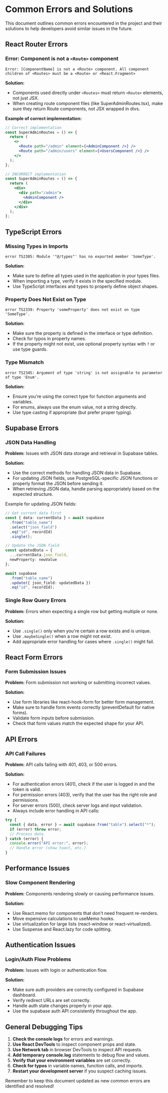 
# Common Errors and Solutions

This document outlines common errors encountered in the project and their solutions to help developers avoid similar issues in the future.

## React Router Errors

### Error: Component is not a `<Route>` component

```
Error: [ComponentName] is not a <Route> component. All component children of <Routes> must be a <Route> or <React.Fragment>
```

**Solution:**
- Components used directly under `<Routes>` must return `<Route>` elements, not just JSX.
- When creating route component files (like SuperAdminRoutes.tsx), make sure they return Route components, not JSX wrapped in divs.

**Example of correct implementation:**
```jsx
// Correct implementation
const SuperAdminRoutes = () => {
  return (
    <>
      <Route path="/admin" element={<AdminComponent />} />
      <Route path="/admin/users" element={<UsersComponent />} />
    </>
  );
};

// INCORRECT implementation
const SuperAdminRoutes = () => {
  return (
    <div>
      <div path="/admin">
        <AdminComponent />
      </div>
    </div>
  );
};
```

## TypeScript Errors

### Missing Types in Imports

```
error TS2305: Module '"@/types"' has no exported member 'SomeType'.
```

**Solution:**
- Make sure to define all types used in the application in your types files.
- When importing a type, verify it exists in the specified module.
- Use TypeScript interfaces and types to properly define object shapes.

### Property Does Not Exist on Type

```
error TS2339: Property 'someProperty' does not exist on type 'SomeType'.
```

**Solution:**
- Make sure the property is defined in the interface or type definition.
- Check for typos in property names.
- If the property might not exist, use optional property syntax with `?` or use type guards.

### Type Mismatch

```
error TS2345: Argument of type 'string' is not assignable to parameter of type 'Enum'.
```

**Solution:**
- Ensure you're using the correct type for function arguments and variables.
- For enums, always use the enum value, not a string directly.
- Use type casting if appropriate (but prefer proper typing).

## Supabase Errors

### JSON Data Handling

**Problem:** Issues with JSON data storage and retrieval in Supabase tables.

**Solution:**
- Use the correct methods for handling JSON data in Supabase.
- For updating JSON fields, use PostgreSQL-specific JSON functions or properly format the JSON before sending it.
- When retrieving JSON data, handle parsing appropriately based on the expected structure.

Example for updating JSON fields:
```typescript
// Get current data first
const { data: currentData } = await supabase
  .from("table_name")
  .select("json_field")
  .eq("id", recordId)
  .single();

// Update the JSON field
const updatedData = {
  ...currentData.json_field,
  newProperty: newValue
};

await supabase
  .from("table_name")
  .update({ json_field: updatedData })
  .eq("id", recordId);
```

### Single Row Query Errors

**Problem:** Errors when expecting a single row but getting multiple or none.

**Solution:**
- Use `.single()` only when you're certain a row exists and is unique.
- Use `.maybeSingle()` when a row might not exist.
- Add appropriate error handling for cases where `.single()` might fail.

## React Form Errors

### Form Submission Issues

**Problem:** Form submission not working or submitting incorrect values.

**Solution:**
- Use form libraries like react-hook-form for better form management.
- Make sure to handle form events correctly (preventDefault for native forms).
- Validate form inputs before submission.
- Check that form values match the expected shape for your API.

## API Errors

### API Call Failures

**Problem:** API calls failing with 401, 403, or 500 errors.

**Solution:**
- For authentication errors (401), check if the user is logged in and the token is valid.
- For permission errors (403), verify that the user has the right role and permissions.
- For server errors (500), check server logs and input validation.
- Always include error handling in API calls:

```typescript
try {
  const { data, error } = await supabase.from("table").select("*");
  if (error) throw error;
  // Process data
} catch (error) {
  console.error("API error:", error);
  // Handle error (show toast, etc.)
}
```

## Performance Issues

### Slow Component Rendering

**Problem:** Components rendering slowly or causing performance issues.

**Solution:**
- Use React.memo for components that don't need frequent re-renders.
- Move expensive calculations to useMemo hooks.
- Use virtualization for large lists (react-window or react-virtualized).
- Use Suspense and React.lazy for code splitting.

## Authentication Issues

### Login/Auth Flow Problems

**Problem:** Issues with login or authentication flow.

**Solution:**
- Make sure auth providers are correctly configured in Supabase dashboard.
- Verify redirect URLs are set correctly.
- Handle auth state changes properly in your app.
- Use the supabase auth API consistently throughout the app.

## General Debugging Tips

1. **Check the console logs** for errors and warnings.
2. **Use React DevTools** to inspect component props and state.
3. **Use Network tab** in browser DevTools to inspect API requests.
4. **Add temporary console.log** statements to debug flow and values.
5. **Verify that your environment variables** are set correctly.
6. **Check for typos** in variable names, function calls, and imports.
7. **Restart your development server** if you suspect caching issues.

Remember to keep this document updated as new common errors are identified and resolved!
